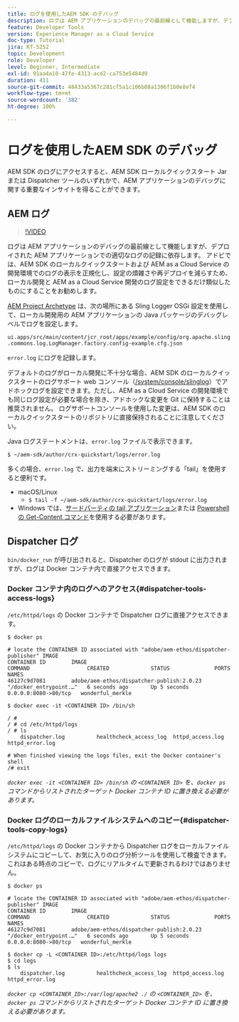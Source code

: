 ```yaml
---
title: ログを使用したAEM SDK のデバッグ
description: ログは AEM アプリケーションのデバッグの最前線として機能しますが、デプロイされた AEM アプリケーションでの適切なログの記録に依存します。
feature: Developer Tools
version: Experience Manager as a Cloud Service
doc-type: Tutorial
jira: KT-5252
topic: Development
role: Developer
level: Beginner, Intermediate
exl-id: 91aa4a10-47fe-4313-acd2-ca753e5484d9
duration: 411
source-git-commit: 48433a5367c281cf5a1c106b08a1306f1b0e8ef4
workflow-type: tm+mt
source-wordcount: '382'
ht-degree: 100%

---
```


# ログを使用したAEM SDK のデバッグ

AEM SDK のログにアクセスすると、AEM SDK ローカルクイックスタート Jar または Dispatcher ツールのいずれかで、AEM アプリケーションのデバッグに関する重要なインサイトを得ることができます。

## AEM ログ

>[!VIDEO](https://video.tv.adobe.com/v/34334?quality=12&learn=on)

ログは AEM アプリケーションのデバッグの最前線として機能しますが、デプロイされた AEM アプリケーションでの適切なログの記録に依存します。 アドビでは、AEM SDK のローカルクイックスタートおよび AEM as a Cloud Service の開発環境でのログの表示を正規化し、設定の煩雑さや再デプロイを減らすため、ローカル開発と AEM as a Cloud Service 開発のログ設定をできるだけ類似したものにすることをお勧めします。

[AEM Project Archetype](https://github.com/adobe/aem-project-archetype) は、次の場所にある Sling Logger OSGi 設定を使用して、ローカル開発用の AEM アプリケーションの Java パッケージのデバッグレベルでログを設定します。

`ui.apps/src/main/content/jcr_root/apps/example/config/org.apache.sling.commons.log.LogManager.factory.config-example.cfg.json`

`error.log` にログを記録します。

デフォルトのログがローカル開発に不十分な場合、AEM SDK のローカルクイックスタートのログサポート web コンソール（[/system/console/slinglog](http://localhost:4502/system/console/slinglog)）でアドホックログを設定できます。ただし、AEM as a Cloud Service の開発環境でも同じログ設定が必要な場合を除き、アドホックな変更を Git に保持することは推奨されません。 ログサポートコンソールを使用した変更は、AEM SDK のローカルクイックスタートのリポジトリに直接保持されることに注意してください。

Java ログステートメントは、`error.log` ファイルで表示できます。

```
$ ~/aem-sdk/author/crx-quickstart/logs/error.log
```

多くの場合、`error.log` で、出力を端末にストリーミングする「tail」を使用すると便利です。

+ macOS/Linux
   + `$ tail -f ~/aem-sdk/author/crx-quickstart/logs/error.log`
+ Windows では、[サードパーティの tail アプリケーション](https://stackoverflow.com/questions/187587/a-windows-equivalent-of-the-unix-tail-command)または [Powershell の Get-Content コマンド](https://stackoverflow.com/a/46444596/133936)を使用する必要があります。

## Dispatcher ログ

`bin/docker_run` が呼び出されると、Dispatcher のログが stdout に出力されますが、ログは Docker コンテナ内で直接アクセスできます。

### Docker コンテナ内のログへのアクセス{#dispatcher-tools-access-logs}

`/etc/httpd/logs` の Docker コンテナで Dispatcher ログに直接アクセスできます。

```shell
$ docker ps

# locate the CONTAINER ID associated with "adobe/aem-ethos/dispatcher-publisher" IMAGE
CONTAINER ID        IMAGE                                       COMMAND                  CREATED             STATUS              PORTS                  NAMES
46127c9d7081        adobe/aem-ethos/dispatcher-publish:2.0.23   "/docker_entrypoint.…"   6 seconds ago       Up 5 seconds        0.0.0.0:8080->80/tcp   wonderful_merkle

$ docker exec -it <CONTAINER ID> /bin/sh

/ # 
/ # cd /etc/httpd/logs
/ # ls
    dispatcher.log          healthcheck_access_log  httpd_access.log        httpd_error.log

# When finished viewing the logs files, exit the Docker container's shell
/# exit
```

_`docker exec -it <CONTAINER ID> /bin/sh` の `<CONTAINER ID>` を、`docker ps` コマンドからリストされたターゲット Docker コンテナ ID に置き換える必要があります。_


### Docker ログのローカルファイルシステムへのコピー{#dispatcher-tools-copy-logs}

`/etc/httpd/logs` の Docker コンテナから Dispatcher ログをローカルファイルシステムにコピーして、お気に入りのログ分析ツールを使用して検査できます。これはある時点のコピーで、ログにリアルタイムで更新されるわけではありません。

```shell
$ docker ps

# locate the CONTAINER ID associated with "adobe/aem-ethos/dispatcher-publisher" IMAGE
CONTAINER ID        IMAGE                                       COMMAND                  CREATED             STATUS              PORTS                  NAMES
46127c9d7081        adobe/aem-ethos/dispatcher-publish:2.0.23   "/docker_entrypoint.…"   6 seconds ago       Up 5 seconds        0.0.0.0:8080->80/tcp   wonderful_merkle

$ docker cp -L <CONTAINER ID>:/etc/httpd/logs logs 
$ cd logs
$ ls
    dispatcher.log          healthcheck_access_log  httpd_access.log        httpd_error.log
```

_`docker cp <CONTAINER_ID>:/var/log/apache2 ./` の `<CONTAINER_ID>` を、`docker ps` コマンドからリストされたターゲット Docker コンテナ ID に置き換える必要があります。_
